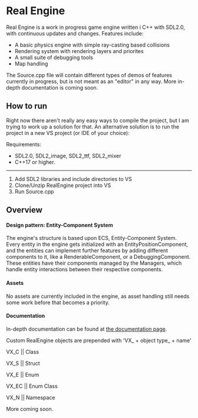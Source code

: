 # Real Engine 

Real Engine is a work in progress game engine written i C++ with SDL2.0, with continuous updates and changes.
Features include: 
- A basic physics engine with simple ray-casting based collisions
- Rendering system with rendering layers and priorites 
- A small suite of debugging tools
- Map handling

The Source.cpp file will contain different types of demos of features currently in progress, but is not meant as an "editor" in any way. 
More in-depth documentation is coming soon.

## How to run
Right now there aren't really any easy ways to compile the project, but I am trying to work up a solution for that. An alternative solution is to run the project in a new VS project (or IDE of your choice):

Requirements: 
- SDL2.0, SDL2_image, SDL2_ttf, SDL2_mixer
-	C++17 or higher. 
---
1. Add SDL2 libraries and include directories to VS
2. Clone/Unzip RealEngine project into VS
3. Run Source.cpp

## Overview
#### Design pattern: Entity-Component System 
The engine's structure is based upon ECS, Entity-Component System. 
Every entity in the engine gets initialized with an EntityPositionComponent, and the entities can implement further features by adding different components to it, like a RenderableComponent, or a DebuggingComponent. 
These entities have their components managed by the Managers, which handle entity interactions between their respective components. 

#### Assets
No assets are currently included in the engine, as asset handling still needs some work before that becomes a priority.

#### Documentation
In-depth documentation can be found at <a href="https://htmlpreview.github.io/?https://github.com/PeterKrooni/RealEngine/blob/main/Documentation/index.html">the documentation page</a>.

Custom RealEngine objects are prepended with 'VX_ + object type_ + name'

VX_C ||  Class

VX_S || Struct

VX_E || Enum

VX_EC || Enum Class

VX_N  || Namespace


More coming soon.
